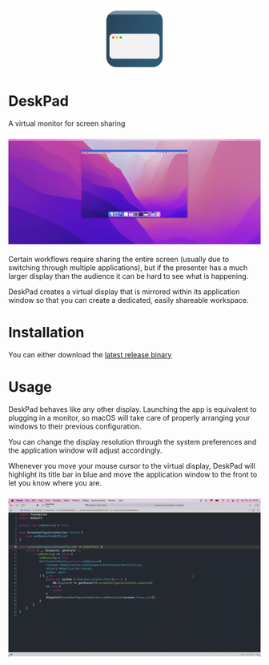 <h3 align="center">
  <a href="https://github.com/thomasdye12/DeskPad/blob/master/DeskPad/Assets.xcassets/AppIcon.appiconset/Icon-256.png">
  <img src="https://github.com/thomasdye12/DeskPad/blob/master/DeskPad/Assets.xcassets/AppIcon.appiconset/Icon-256.png?raw=true" alt="DeskPad Icon" width="128">
  </a>
</h3>

# DeskPad
A virtual monitor for screen sharing

<h3 align="center">
  <a href="https://github.com/thomasdye12/DeskPad/blob/master/screenshot.jpg">
  <img src="https://github.com/thomasdye12/DeskPad/blob/master/screenshot.jpg?raw=true" alt="DeskPad Screenshot">
  </a>
</h3>

Certain workflows require sharing the entire screen (usually due to switching through multiple applications), but if the presenter has a much larger display than the audience it can be hard to see what is happening.

DeskPad creates a virtual display that is mirrored within its application window so that you can create a dedicated, easily shareable workspace.

# Installation

You can either download the [latest release binary](https://github.com/thomasdye12/DeskPad/releases) 
# Usage
DeskPad behaves like any other display. Launching the app is equivalent to plugging in a monitor, so macOS will take care of properly arranging your windows to their previous configuration.

You can change the display resolution through the system preferences and the application window will adjust accordingly.

Whenever you move your mouse cursor to the virtual display, DeskPad will highlight its title bar in blue and move the application window to the front to let you know where you are.

<h3 align="center">
  <a href="https://github.com/thomasdye12/DeskPad/blob/master/demonstration.gif">
  <img src="https://github.com/thomasdye12/DeskPad/blob/master/demonstration.gif?raw=true" alt="DeskPad Demonstration">
  </a>
</h3>
